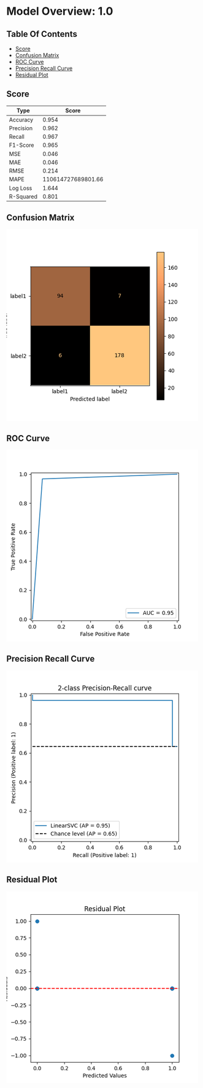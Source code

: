 # Model Overview: 1.0
## Table Of Contents
 - [Score](##Score) 
 - [Confusion Matrix](##Confusion-Matrix) 
 - [ROC Curve](##ROC-Curve) 
 - [Precision Recall Curve](##Precision-Recall-Curve) 
 - [Residual Plot](##Residual-Plot) 


## Score
| Type      | Score                         |
|-----------|-------------------------------|
| Accuracy  |  0.954    |
| Precision |  0.962    |
| Recall    |  0.967    |
| F1-Score  |  0.965    |
| MSE       |  0.046    |
| MAE       |  0.046    |
| RMSE      |  0.214    |
| MAPE      |  110614727689801.66    |
| Log Loss  |  1.644    |
| R-Squared |  0.801    |



## Confusion Matrix
![Confusion Matrix](../../.AI_analyzer/1.0/confusion-matrix.png)



## ROC Curve
![ROC Curve](../../.AI_analyzer/1.0/roc-curve.png)



## Precision Recall Curve
![Precision Recall Curve](../../.AI_analyzer/1.0/precision-recall-curve.png)



## Residual Plot
![Residual Plot](../../.AI_analyzer/1.0/residual-plot.png)

